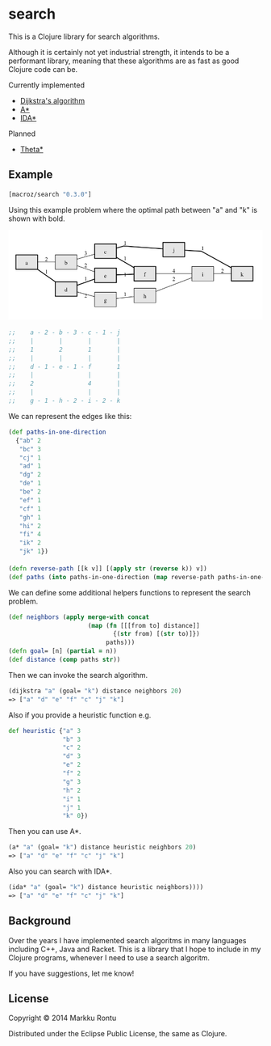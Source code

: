 search
======

This is a Clojure library for search algorithms. 

Although it is certainly not yet industrial strength, it intends to be a performant library, meaning that these algorithms are as fast as good Clojure code can be.

Currently implemented
  - [Dijkstra's algorithm](http://en.wikipedia.org/wiki/Dijkstra's_algorithm)
  - [A*](http://en.wikipedia.org/wiki/A*_search_algorithm)
  - [IDA*](http://en.wikipedia.org/wiki/IDA*)

Planned
  - [Theta*](http://en.wikipedia.org/wiki/Theta*)

Example
-------

```clj
[macroz/search "0.3.0"]
```

Using this example problem where the optimal path between "a" and "k" is shown with bold.

![Graph](resources/graph.png "Graph")

```clj
;;    a - 2 - b - 3 - c - 1 - j
;;    |       |       |       |
;;    1       2       1       |
;;    |       |       |       |
;;    d - 1 - e - 1 - f       1
;;    |               |       |
;;    2               4       |
;;    |               |       |
;;    g - 1 - h - 2 - i - 2 - k
```

We can represent the edges like this:

```clj
(def paths-in-one-direction
  {"ab" 2
   "bc" 3
   "cj" 1
   "ad" 1
   "dg" 2
   "de" 1
   "be" 2
   "ef" 1
   "cf" 1
   "gh" 1
   "hi" 2
   "fi" 4
   "ik" 2
   "jk" 1})

(defn reverse-path [[k v]] [(apply str (reverse k)) v])
(def paths (into paths-in-one-direction (map reverse-path paths-in-one-direction)))
```

We can define some additional helpers functions to represent the search problem.

```clj
(def neighbors (apply merge-with concat
                      (map (fn [[[from to] distance]]
                             {(str from) [(str to)]})
                           paths)))
(defn goal= [n] (partial = n))
(def distance (comp paths str))
```

Then we can invoke the search algorithm.

```clj
(dijkstra "a" (goal= "k") distance neighbors 20)
=> ["a" "d" "e" "f" "c" "j" "k"]
```

Also if you provide a heuristic function e.g.

```clj
def heuristic {"a" 3
               "b" 3
               "c" 2
               "d" 3
               "e" 2
               "f" 2
               "g" 3
               "h" 2
               "i" 1
               "j" 1
               "k" 0})
```

Then you can use A*.

```clj
(a* "a" (goal= "k") distance heuristic neighbors 20)
=> ["a" "d" "e" "f" "c" "j" "k"]
```

Also you can search with IDA*.

```clj
(ida* "a" (goal= "k") distance heuristic neighbors))))
=> ["a" "d" "e" "f" "c" "j" "k"]
```

Background
----------

Over the years I have implemented search algoritms in many languages including C++, Java and Racket. This is a library that I hope to include in my Clojure programs, whenever I need to use a search algoritm.

If you have suggestions, let me know!

License
-------

Copyright © 2014 Markku Rontu

Distributed under the Eclipse Public License, the same as Clojure.
